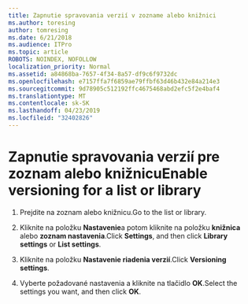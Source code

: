 ```yaml
---
title: Zapnutie spravovania verzií v zozname alebo knižnici
ms.author: toresing
author: tomresing
ms.date: 6/21/2018
ms.audience: ITPro
ms.topic: article
ROBOTS: NOINDEX, NOFOLLOW
localization_priority: Normal
ms.assetid: a84868ba-7657-4f34-8a57-df9c6f9732dc
ms.openlocfilehash: e7157ffa7f6859ae79ffbf63d46b432e84a214e3
ms.sourcegitcommit: 9d78905c512192ffc4675468abd2efc5f2e4baf4
ms.translationtype: MT
ms.contentlocale: sk-SK
ms.lasthandoff: 04/23/2019
ms.locfileid: "32402826"
---
```

# <a name="enable-versioning-for-a-list-or-library"></a><span data-ttu-id="3609f-102">Zapnutie spravovania verzií pre zoznam alebo knižnicu</span><span class="sxs-lookup"><span data-stu-id="3609f-102">Enable versioning for a list or library</span></span>

1. <span data-ttu-id="3609f-103">Prejdite na zoznam alebo knižnicu.</span><span class="sxs-lookup"><span data-stu-id="3609f-103">Go to the list or library.</span></span>
    
2. <span data-ttu-id="3609f-104">Kliknite na položku **Nastavenie**a potom kliknite na položku **knižnica** alebo **zoznam nastavenia**.</span><span class="sxs-lookup"><span data-stu-id="3609f-104">Click **Settings**, and then click **Library settings** or **List settings**.</span></span>
    
3. <span data-ttu-id="3609f-105">Kliknite na položku **Nastavenie riadenia verzií**.</span><span class="sxs-lookup"><span data-stu-id="3609f-105">Click **Versioning settings**.</span></span>
    
4. <span data-ttu-id="3609f-106">Vyberte požadované nastavenia a kliknite na tlačidlo **OK**.</span><span class="sxs-lookup"><span data-stu-id="3609f-106">Select the settings you want, and then click **OK**.</span></span>
    

